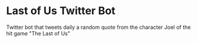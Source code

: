 # Last of Us Twitter Bot
Twitter bot that tweets daily a random quote from the character Joel of the hit game "The Last of Us"
